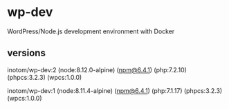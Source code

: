 # wp-dev

WordPress/Node.js development environment with Docker

## versions

inotom/wp-dev:2 (node:8.12.0-alpine) (npm@6.4.1) (php:7.2.10) (phpcs:3.2.3) (wpcs:1.0.0)

inotom/wp-dev:1 (node:8.11.4-alpine) (npm@6.4.1) (php:7.1.17) (phpcs:3.2.3) (wpcs:1.0.0)
